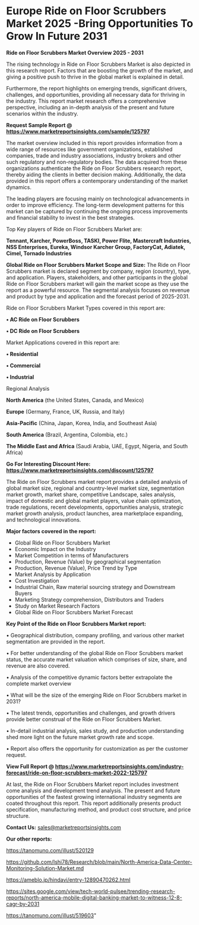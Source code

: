 # Europe Ride on Floor Scrubbers Market 2025 -Bring Opportunities To Grow In Future 2031

<Strong> Ride on Floor Scrubbers Market Overview 2025 - 2031</strong>

The rising technology in Ride on Floor Scrubbers Market is also depicted in this research report. Factors that are boosting the growth of the market, and giving a positive push to thrive in the global market is explained in detail.

Furthermore, the report highlights on emerging trends, significant drivers, challenges, and opportunities, providing all necessary data for thriving in the industry. This report market research offers a comprehensive perspective, including an in-depth analysis of the present and future scenarios within the industry.

<strong>Request Sample Report @ <a href=https://www.marketreportsinsights.com/sample/125797>https://www.marketreportsinsights.com/sample/125797</a></strong>

The market overview included in this report provides information from a wide range of resources like government organizations, established companies, trade and industry associations, industry brokers and other such regulatory and non-regulatory bodies. The data acquired from these organizations authenticate the Ride on Floor Scrubbers research report, thereby aiding the clients in better decision making. Additionally, the data provided in this report offers a contemporary understanding of the market dynamics.

The leading players are focusing mainly on technological advancements in order to improve efficiency. The long-term development patterns for this market can be captured by continuing the ongoing process improvements and financial stability to invest in the best strategies.

Top Key players of Ride on Floor Scrubbers Market are:

<strong>Tennant, Karcher, PowerBoss, TASKI, Power Flite, Mastercraft Industries, NSS Enterprises, Eureka, Windsor Karcher Group, FactoryCat, Adiatek, Cimel, Tornado Industries</strong>

<strong><b>Global Ride on Floor Scrubbers Market Scope and Size:</b></strong>
The Ride on Floor Scrubbers market is declared segment by company, region (country), type, and application. Players, stakeholders, and other participants in the global Ride on Floor Scrubbers market will gain the market scope as they use the report as a powerful resource. The segmental analysis focuses on revenue and product by type and application and the forecast period of 2025-2031.

Ride on Floor Scrubbers Market Types covered in this report are:

<strong>• AC Ride on Floor Scrubbers

• DC Ride on Floor Scrubbers</strong>

Market Applications covered in this report are:

<strong>• Residential

• Commercial

• Industrial</strong> 

Regional Analysis

<strong>North America</strong> (the United States, Canada, and Mexico)

<strong>Europe</strong> (Germany, France, UK, Russia, and Italy)

<strong>Asia-Pacific</strong> (China, Japan, Korea, India, and Southeast Asia)

<strong>South America</strong> (Brazil, Argentina, Colombia, etc.)

<strong>The Middle East and Africa</strong> (Saudi Arabia, UAE, Egypt, Nigeria, and South Africa)

<strong>Go For Interesting Discount Here: <a href=https://www.marketreportsinsights.com/discount/125797>https://www.marketreportsinsights.com/discount/125797</a></strong>

The Ride on Floor Scrubbers market report provides a detailed analysis of global market size, regional and country-level market size, segmentation market growth, market share, competitive Landscape, sales analysis, impact of domestic and global market players, value chain optimization, trade regulations, recent developments, opportunities analysis, strategic market growth analysis, product launches, area marketplace expanding, and technological innovations.

<strong><b>Major factors covered in the report:</b></strong>
<ul>
  <li>Global Ride on Floor Scrubbers Market </li>
  <li>Economic Impact on the Industry</li>
  <li>Market Competition in terms of Manufacturers</li>
  <li>Production, Revenue (Value) by geographical segmentation</li>
  <li>Production, Revenue (Value), Price Trend by Type</li>
  <li>Market Analysis by Application</li>
  <li>Cost Investigation</li>
  <li>Industrial Chain, Raw material sourcing strategy and Downstream Buyers</li>
  <li>Marketing Strategy comprehension, Distributors and Traders</li>
  <li>Study on Market Research Factors</li>
  <li>Global Ride on Floor Scrubbers Market Forecast</li>
</ul>

<strong><b>Key Point of the Ride on Floor Scrubbers Market report:</b></strong>

• Geographical distribution, company profiling, and various other market segmentation are provided in the report.

• For better understanding of the global Ride on Floor Scrubbers market status, the accurate market valuation which comprises of size, share, and revenue are also covered.

• Analysis of the competitive dynamic factors better extrapolate the complete market overview

• What will be the size of the emerging Ride on Floor Scrubbers market in 2031?

• The latest trends, opportunities and challenges, and growth drivers provide better construal of the Ride on Floor Scrubbers Market.

• In-detail industrial analysis, sales study, and production understanding shed more light on the future market growth rate and scope.

• Report also offers the opportunity for customization as per the customer request.

<strong><b>View Full Report @ <a href=https://www.marketreportsinsights.com/industry-forecast/ride-on-floor-scrubbers-market-2022-125797>https://www.marketreportsinsights.com/industry-forecast/ride-on-floor-scrubbers-market-2022-125797</a></b></strong>


At last, the Ride on Floor Scrubbers Market report includes investment come analysis and development trend analysis. The present and future opportunities of the fastest growing international industry segments are coated throughout this report. This report additionally presents product specification, manufacturing method, and product cost structure, and price structure.

<strong>Contact Us:</strong>
sales@marketreportsinsights.com

<strong>Our other reports:</strong>

<a href=https://tanomuno.com/illust/520129>https://tanomuno.com/illust/520129</a>

<a href=https://github.com/Ishi78/Research/blob/main/North-America-Data-Center-Monitoring-Solution-Market.md>https://github.com/Ishi78/Research/blob/main/North-America-Data-Center-Monitoring-Solution-Market.md</a>

<a href=https://ameblo.jp/hindavi/entry-12890470262.html>https://ameblo.jp/hindavi/entry-12890470262.html</a>

<a href=https://sites.google.com/view/tech-world-pulsee/trending-research-reports/north-america-mobile-digital-banking-market-to-witness-12-8-cagr-by-2031>https://sites.google.com/view/tech-world-pulsee/trending-research-reports/north-america-mobile-digital-banking-market-to-witness-12-8-cagr-by-2031</a>

<a href=https://tanomuno.com/illust/519603>https://tanomuno.com/illust/519603</a>"
